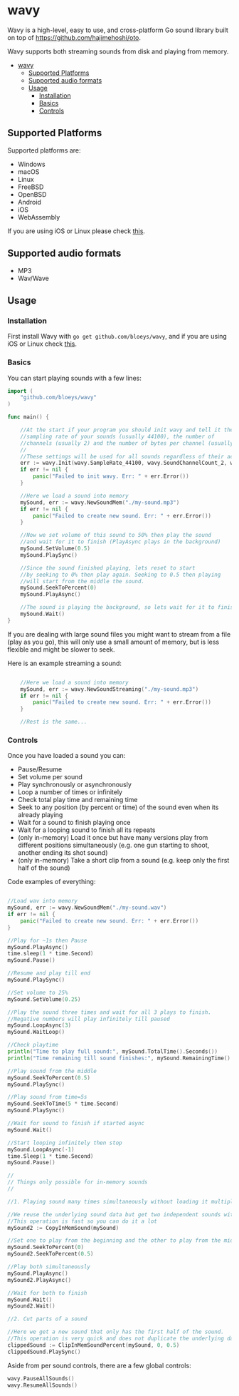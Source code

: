 # wavy

Wavy is a high-level, easy to use, and cross-platform Go sound library built on top of <https://github.com/hajimehoshi/oto>.

Wavy supports both streaming sounds from disk and playing from memory.

- [wavy](#wavy)
  - [Supported Platforms](#supported-platforms)
  - [Supported audio formats](#supported-audio-formats)
  - [Usage](#usage)
    - [Installation](#installation)
    - [Basics](#basics)
    - [Controls](#controls)

## Supported Platforms

Supported platforms are:

- Windows
- macOS
- Linux
- FreeBSD
- OpenBSD
- Android
- iOS
- WebAssembly

If you are using iOS or Linux please check [this](https://github.com/hajimehoshi/oto#prerequisite).

## Supported audio formats

- MP3
- Wav/Wave

## Usage

### Installation

First install Wavy with `go get github.com/bloeys/wavy`, and if you are using iOS or Linux check [this](https://github.com/hajimehoshi/oto#prerequisite).

### Basics

You can start playing sounds with a few lines:

```go
import (
    "github.com/bloeys/wavy"
)

func main() {

    //At the start if your program you should init wavy and tell it the
    //sampling rate of your sounds (usually 44100), the number of 
    //channels (usually 2) and the number of bytes per channel (usually 2).
    //
    //These settings will be used for all sounds regardless of their actual settings
    err := wavy.Init(wavy.SampleRate_44100, wavy.SoundChannelCount_2, wavy.SoundBitDepth_2)
    if err != nil {
        panic("Failed to init wavy. Err: " + err.Error())
    }

    //Here we load a sound into memory
    mySound, err := wavy.NewSoundMem("./my-sound.mp3")
    if err != nil {
        panic("Failed to create new sound. Err: " + err.Error())
    }

    //Now we set volume of this sound to 50% then play the sound
    //and wait for it to finish (PlayAsync plays in the background)
    mySound.SetVolume(0.5)
    mySound.PlaySync()

    //Since the sound finished playing, lets reset to start
    //by seeking to 0% then play again. Seeking to 0.5 then playing
    //will start from the middle the sound.
    mySound.SeekToPercent(0)
    mySound.PlayAsync()

    //The sound is playing the background, so lets wait for it to finish
    mySound.Wait()
}
```

If you are dealing with large sound files you might want to stream from a file (play as you go), this will only
use a small amount of memory, but is less flexible and might be slower to seek.

Here is an example streaming a sound:

```go

    //Here we load a sound into memory
    mySound, err := wavy.NewSoundStreaming("./my-sound.mp3")
    if err != nil {
        panic("Failed to create new sound. Err: " + err.Error())
    }

    //Rest is the same...
```

### Controls

Once you have loaded a sound you can:

- Pause/Resume
- Set volume per sound
- Play synchronously or asynchronously
- Loop a number of times or infinitely
- Check total play time and remaining time
- Seek to any position (by percent or time) of the sound even when its already playing
- Wait for a sound to finish playing once
- Wait for a looping sound to finish all its repeats
- (only in-memory) Load it once but have many versions play from different positions simultaneously (e.g. one gun starting to shoot, another ending its shot sound)
- (only in-memory) Take a short clip from a sound (e.g. keep only the first half of the sound)

Code examples of everything:

```go

//Load wav into memory
mySound, err := wavy.NewSoundMem("./my-sound.wav")
if err != nil {
    panic("Failed to create new sound. Err: " + err.Error())
}

//Play for ~1s then Pause
mySound.PlayAsync()
time.sleep(1 * time.Second)
mySound.Pause()

//Resume and play till end
mySound.PlaySync()

//Set volume to 25%
mySound.SetVolume(0.25)

//Play the sound three times and wait for all 3 plays to finish.
//Negative numbers will play infinitely till paused
mySound.LoopAsync(3)
mySound.WaitLoop()

//Check playtime
println("Time to play full sound:", mySound.TotalTime().Seconds())
println("Time remaining till sound finishes:", mySound.RemainingTime().Seconds())

//Play sound from the middle
mySound.SeekToPercent(0.5)
mySound.PlaySync()

//Play sound from time=5s
mySound.SeekToTime(5 * time.Second)
mySound.PlaySync()

//Wait for sound to finish if started async
mySound.Wait()

//Start looping infinitely then stop
mySound.LoopAsync(-1)
time.Sleep(1 * time.Second)
mySound.Pause()

//
// Things only possible for in-memory sounds
//

//1. Playing sound many times simultaneously without loading it multiple times

//We reuse the underlying sound data but get two independent sounds with their own controls!
//This operation is fast so you can do it a lot
mySound2 := CopyInMemSound(mySound)

//Set one to play from the beginning and the other to play from the middle
mySound.SeekToPercent(0)
mySound2.SeekToPercent(0.5)

//Play both simultaneously
mySound.PlayAsync()
mySound2.PlayAsync()

//Wait for both to finish
mySound.Wait()
mySound2.Wait()

//2. Cut parts of a sound

//Here we get a new sound that only has the first half of the sound.
//This operation is very quick and does not duplicate the underlying data
clippedSound := ClipInMemSoundPercent(mySound, 0, 0.5)
clippedSound.PlaySync()
```

Aside from per sound controls, there are a few global controls:

```go
wavy.PauseAllSounds()
wavy.ResumeAllSounds()
```
